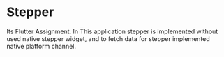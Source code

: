# Stepper
Its Flutter Assignment.
In This application stepper is implemented without used native stepper widget, and to fetch data for stepper implemented native platform channel.
